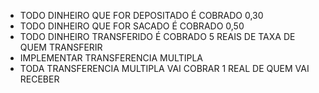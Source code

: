 - TODO DINHEIRO QUE FOR DEPOSITADO É COBRADO 0,30
- TODO DINHEIRO QUE FOR SACADO É COBRADO 0,50
- TODO DINHEIRO TRANSFERIDO É COBRADO 5 REAIS DE TAXA DE QUEM TRANSFERIR
- IMPLEMENTAR TRANSFERENCIA MULTIPLA 
- TODA TRANSFERENCIA MULTIPLA VAI COBRAR 1 REAL DE QUEM VAI RECEBER
